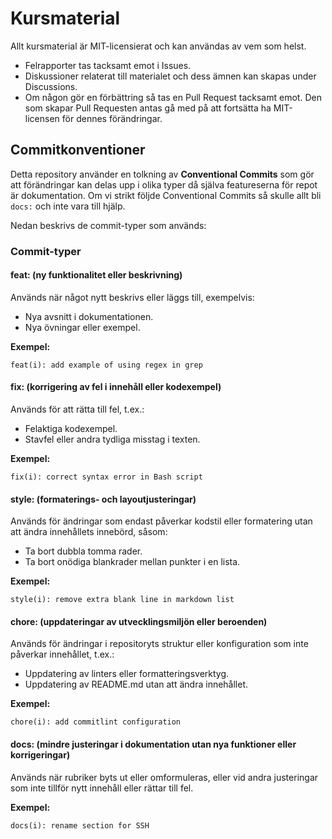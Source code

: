 # Kursmaterial

Allt kursmaterial är MIT-licensierat och kan användas av vem som helst.

- Felrapporter tas tacksamt emot i Issues.
- Diskussioner relaterat till materialet och dess ämnen kan skapas under Discussions.
- Om någon gör en förbättring så tas en Pull Request tacksamt emot. Den som skapar Pull Requesten antas gå med på att fortsätta ha MIT-licensen för dennes förändringar.

## Commitkonventioner

Detta repository använder en tolkning av **Conventional Commits** som gör att förändringar kan delas upp i olika typer då själva featureserna för repot är dokumentation. Om vi strikt följde Conventional Commits så skulle allt bli `docs:` och inte vara till hjälp.

Nedan beskrivs de commit-typer som används:

### Commit-typer

#### feat: (ny funktionalitet eller beskrivning)

Används när något nytt beskrivs eller läggs till, exempelvis:

- Nya avsnitt i dokumentationen.
- Nya övningar eller exempel.

**Exempel:**

```plaintext
feat(i): add example of using regex in grep
```

#### fix: (korrigering av fel i innehåll eller kodexempel)

Används för att rätta till fel, t.ex.:

- Felaktiga kodexempel.
- Stavfel eller andra tydliga misstag i texten.

**Exempel:**

```plaintext
fix(i): correct syntax error in Bash script
```

#### style: (formaterings- och layoutjusteringar)

Används för ändringar som endast påverkar kodstil eller formatering utan att ändra innehållets innebörd, såsom:

- Ta bort dubbla tomma rader.
- Ta bort onödiga blankrader mellan punkter i en lista.

**Exempel:**

```plaintext
style(i): remove extra blank line in markdown list
```

#### chore: (uppdateringar av utvecklingsmiljön eller beroenden)

Används för ändringar i repositoryts struktur eller konfiguration som inte påverkar innehållet, t.ex.:

- Uppdatering av linters eller formatteringsverktyg.
- Uppdatering av README.md utan att ändra innehållet.

**Exempel:**

```plaintext
chore(i): add commitlint configuration
```

#### docs: (mindre justeringar i dokumentation utan nya funktioner eller korrigeringar)

Används när rubriker byts ut eller omformuleras, eller vid andra justeringar som inte tillför nytt innehåll eller rättar till fel.

**Exempel:**

```plaintext
docs(i): rename section for SSH
```
